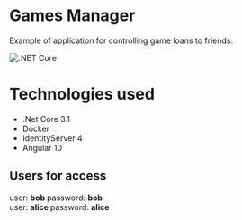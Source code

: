 # Games Manager

Example of application for controlling game loans to friends.

![.NET Core](https://github.com/rikrdosfreitas/GamesManager/workflows/.NET%20Core/badge.svg)

# Technologies used

* .Net Core 3.1
* Docker
* IdentityServer 4
* Angular 10

## Users for access

user: <strong> bob </strong> password: <strong> bob </strong>
<br/>
user: <strong> alice </strong> password: <strong> alice </strong>
